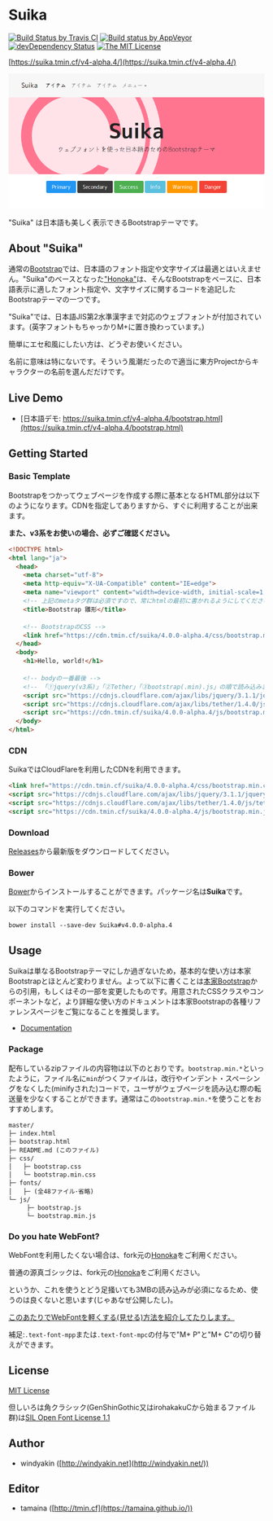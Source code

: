 # Suika

[![Build Status by Travis CI](https://travis-ci.org/tamaina/Suika.svg?branch=master)](https://travis-ci.org/tamaina/Suika)
[![Build status by AppVeyor](https://ci.appveyor.com/api/projects/status/b6rn5tseqbc0w3v7/branch/master?svg=true)](https://ci.appveyor.com/project/tamaina/suika/branch/master)
[![devDependency Status](https://david-dm.org/tamaina/Suika/master/dev-status.svg)](https://david-dm.org/tamaina/Suika/master?type=dev)
[![The MIT License](https://img.shields.io/badge/license-MIT-blue.svg)](LICENSE)

[https://suika.tmin.cf/v4-alpha.4/](https://suika.tmin.cf/v4-alpha.4/)

[![Suika](docs/assets/img/sample.png)](https://suika.tmin.cf/v4-alpha.4/)

"Suika" は日本語も美しく表示できるBootstrapテーマです。

## About "Suika"

通常の[Bootstrap](http://getbootstrap.com/)では、日本語のフォント指定や文字サイズは最適とはいえません。"Suika"のベースとなった["Honoka"](honokak.osaka)は、そんなBootstrapをベースに、日本語表示に適したフォント指定や、文字サイズに関するコードを追記したBootstrapテーマの一つです。

"Suika"では、日本語JIS第2水準漢字まで対応のウェブフォントが付加されています。(英字フォントもちゃっかりM+に置き換わっています。)

簡単にエセ和風にしたい方は、どうぞお使いください。

名前に意味は特にないです。そういう風潮だったので適当に東方Projectからキャラクターの名前を選んだだけです。

## Live Demo

 * [日本語デモ: https://suika.tmin.cf/v4-alpha.4/bootstrap.html](https://suika.tmin.cf/v4-alpha.4/bootstrap.html) 

## Getting Started


### Basic Template

Bootstrapをつかってウェブページを作成する際に基本となるHTML部分は以下のようになります。CDNを指定してありますから、すぐに利用することが出来ます。

**また、v3系をお使いの場合、必ずご確認ください。**

```html
<!DOCTYPE html>
<html lang="ja">
  <head>
    <meta charset="utf-8">
    <meta http-equiv="X-UA-Compatible" content="IE=edge">
    <meta name="viewport" content="width=device-width, initial-scale=1, shrink-to-fit=no">
    <!-- 上記のmetaタグ群は必須ですので、常にhtmlの最初に書かれるようにしてください。 -->
    <title>Bootstrap 雛形</title>

    <!-- BootstrapのCSS -->
    <link href="https://cdn.tmin.cf/suika/4.0.0-alpha.4/css/bootstrap.min.css" rel="stylesheet">
  </head>
  <body>
    <h1>Hello, world!</h1>

    <!-- bodyの一番最後 -->
    <!-- 「①jquery(v3系)」「②Tether」「③bootstrap(.min).js」の順で読み込みます。 -->
    <script src="https://cdnjs.cloudflare.com/ajax/libs/jquery/3.1.1/jquery.slim.min.js"></script>
    <script src="https://cdnjs.cloudflare.com/ajax/libs/tether/1.4.0/js/tether.min.js"></script>
    <script src="https://cdn.tmin.cf/suika/4.0.0-alpha.4/js/bootstrap.min.js"></script>
  </body>
</html>
```

### CDN

SuikaではCloudFlareを利用したCDNを利用できます。

```html
<link href="https://cdn.tmin.cf/suika/4.0.0-alpha.4/css/bootstrap.min.css" rel="stylesheet">
<script src="https://cdnjs.cloudflare.com/ajax/libs/jquery/3.1.1/jquery.slim.min.js"></script>
<script src="https://cdnjs.cloudflare.com/ajax/libs/tether/1.4.0/js/tether.min.js"></script>
<script src="https://cdn.tmin.cf/suika/4.0.0-alpha.4/js/bootstrap.min.js"></script>
```

### Download

[Releases](https://github.com/tamaina/Suika/releases)から最新版をダウンロードしてください。

### Bower

[Bower](http://bower.io/)からインストールすることができます。パッケージ名は**Suika**です。

以下のコマンドを実行してください。

```
bower install --save-dev Suika#v4.0.0-alpha.4
```

## Usage

Suikaは単なるBootstrapテーマにしか過ぎないため，基本的な使い方は本家Bootstrapとほとんど変わりません。よって以下に書くことは[本家Bootstrap](http://v4-alpha.getbootstrap.com/getting-started/)からの引用，もしくはその一部を変更したものです。用意されたCSSクラスやコンポーネントなど，より詳細な使い方のドキュメントは本家Bootstrapの各種リファレンスページをご覧になることを推奨します。

* [Documentation](http://v4-alpha.getbootstrap.com/getting-started/introduction/)

### Package

配布しているzipファイルの内容物は以下のとおりです。``bootstrap.min.*``といったように，ファイル名に``min``がつくファイルは，改行やインデント・スペーシングをなくした(minifyされた)コードで，ユーザがウェブページを読み込む際の転送量を少なくすることができます。通常はこの``bootstrap.min.*``を使うことをおすすめします。

```
master/
├─ index.html
├─ bootstrap.html
├─ README.md (このファイル)
├─ css/
│   ├─ bootstrap.css
│   └─ bootstrap.min.css
├─ fonts/
│   ├─ (全48ファイル･省略)
└─ js/
     ├─ bootstrap.js
     └─ bootstrap.min.js
```

### Do you hate WebFont?

WebFontを利用したくない場合は、fork元の[Honoka](http://honokak.osaka)をご利用ください。

普通の源真ゴシックは、fork元の[Honoka](http://chen.tmin.cf/v4-alpha.4)をご利用ください。

というか、これを使うとどう足掻いても3MBの読み込みが必須になるため、使うのは良くないと思います(じゃあなぜ公開したし)。

[このあたりでWebFontを軽くする(見せる)方法を紹介してたりします。](https://tamaina.github.io/The-Japanese-Web-Fonts/#!HowToSet.md)

補足:```.text-font-mpp```または```.text-font-mpc```の付与で"M+ P"と"M+ C"の切り替えができます。

## License

[MIT License](LICENSE)

但しいろは角クラシック(GenShinGothic又はirohakakuCから始まるファイル群)は[SIL Open Font License 1.1](https://ja.osdn.net/projects/opensource/wiki/SIL_Open_Font_License_1.1)

## Author

 * windyakin ([http://windyakin.net](http://windyakin.net/))

## Editor

 * tamaina ([http://tmin.cf](https://tamaina.github.io/))